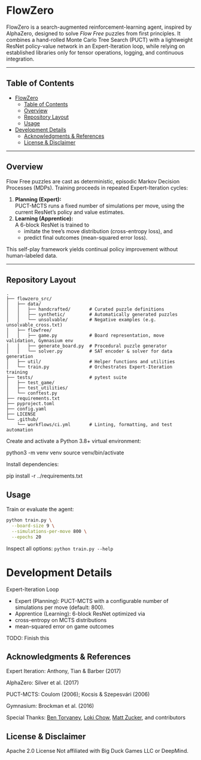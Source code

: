 # FlowZero

FlowZero is a search-augmented reinforcement-learning agent, inspired by AlphaZero, designed to solve _Flow Free_ puzzles from first principles. It combines a hand-rolled Monte Carlo Tree Search (PUCT) with a lightweight ResNet policy-value network in an Expert-Iteration loop, while relying on established libraries only for tensor operations, logging, and continuous integration.

---

## Table of Contents

- [FlowZero](#flowzero)
  - [Table of Contents](#table-of-contents)
  - [Overview](#overview)
  - [Repository Layout](#repository-layout)
  - [Usage](#usage)
- [Development Details](#development-details)
  - [Acknowledgments \& References](#acknowledgments--references)
  - [License \& Disclaimer](#license--disclaimer)

---

## Overview

Flow Free puzzles are cast as deterministic, episodic Markov Decision Processes (MDPs). Training proceeds in repeated Expert-Iteration cycles:

1. **Planning (Expert):**  
   PUCT-MCTS runs a fixed number of simulations per move, using the current ResNet’s policy and value estimates.  
2. **Learning (Apprentice):**  
   A 6-block ResNet is trained to  
   - imitate the tree’s move distribution (cross-entropy loss), and  
   - predict final outcomes (mean-squared error loss).  

This self-play framework yields continual policy improvement without human-labeled data.

---

## Repository Layout

```plaintext
.
├── flowzero_src/
│   ├── data/
│   │   ├── handcrafted/       # Curated puzzle definitions
│   │   ├── synthetic/         # Automatically generated puzzles
│   │   └── unsolvable/        # Negative examples (e.g. unsolvable_cross.txt)
│   ├── flowfree/
│   │   ├── game.py            # Board representation, move validation, Gymnasium env
│   │   ├── generate_board.py  # Procedural puzzle generator
│   │   └── solver.py          # SAT encoder & solver for data generation
│   ├── util/                  # Helper functions and utilities
│   └── train.py               # Orchestrates Expert-Iteration training
├── tests/                     # pytest suite
│   ├── test_game/
│   ├── test_utilities/
│   └── conftest.py
├── requirements.txt
├── pyproject.toml
├── config.yaml
├── LICENSE
└── .github/
    └── workflows/ci.yml       # Linting, formatting, and test automation
```


Create and activate a Python 3.8+ virtual environment:

python3 -m venv venv
source venv/bin/activate

Install dependencies:

pip install -r ../requirements.txt

## Usage

Train or evaluate the agent:

```bash
python train.py \
  --board-size 9 \
  --simulations-per-move 800 \
  --epochs 20
```

Inspect all options: `python train.py --help`

# Development Details

Expert-Iteration Loop
- Expert (Planning): PUCT-MCTS with a configurable number of simulations per move (default: 800).
- Apprentice (Learning): 6-block ResNet optimized via
- cross-entropy on MCTS distributions
- mean-squared error on game outcomes

TODO: Finish this

## Acknowledgments & References

Expert Iteration: Anthony, Tian & Barber (2017)

AlphaZero: Silver et al. (2017)

PUCT-MCTS: Coulom (2006); Kocsis & Szepesvári (2006)

Gymnasium: Brockman et al. (2016)

Special Thanks: [Ben Torvaney](https://github.com/Torvaney), [Loki Chow](https://github.com/lohchness), [Matt Zucker](https://github.com/mzucker), and contributors

## License & Disclaimer
Apache 2.0 License
Not affiliated with Big Duck Games LLC or DeepMind.